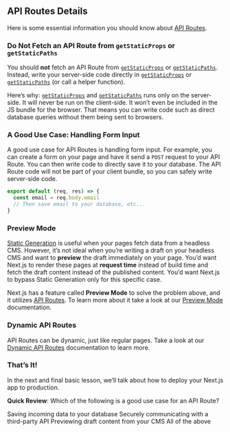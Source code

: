 ## API Routes Details

Here is some essential information you should know about [API Routes](https://www.nextjs.cn/docs/api-routes/introduction).

### Do Not Fetch an API Route from `getStaticProps` or `getStaticPaths`

You should **not** fetch an API Route from [`getStaticProps`](https://www.nextjs.cn/docs/basic-features/data-fetching#getstaticprops-static-generation) or [`getStaticPaths`](https://www.nextjs.cn/docs/basic-features/data-fetching#getstaticpaths-static-generation). Instead, write your server-side code directly in [`getStaticProps`](https://www.nextjs.cn/docs/basic-features/data-fetching#getstaticprops-static-generation) or [`getStaticPaths`](https://www.nextjs.cn/docs/basic-features/data-fetching#getstaticpaths-static-generation) (or call a helper function).

Here’s why: [`getStaticProps`](https://www.nextjs.cn/docs/basic-features/data-fetching#getstaticprops-static-generation) and [`getStaticPaths`](https://www.nextjs.cn/docs/basic-features/data-fetching#getstaticpaths-static-generation) runs only on the server-side. It will never be run on the client-side. It won’t even be included in the JS bundle for the browser. That means you can write code such as direct database queries without them being sent to browsers.

### A Good Use Case: Handling Form Input

A good use case for API Routes is handling form input. For example, you can create a form on your page and have it send a `POST` request to your API Route. You can then write code to directly save it to your database. The API Route code will not be part of your client bundle, so you can safely write server-side code.

```js
export default (req, res) => {
  const email = req.body.email
  // Then save email to your database, etc...
}
```

### Preview Mode

[Static Generation](https://www.nextjs.cn/docs/basic-features/pages#static-generation-recommended) is useful when your pages fetch data from a headless CMS. However, it’s not ideal when you’re writing a draft on your headless CMS and want to **preview** the draft immediately on your page. You’d want Next.js to render these pages at **request time** instead of build time and fetch the draft content instead of the published content. You’d want Next.js to bypass Static Generation only for this specific case.

Next.js has a feature called **Preview Mode** to solve the problem above, and it utilizes [API Routes](https://www.nextjs.cn/docs/api-routes/introduction). To learn more about it take a look at our [Preview Mode](https://www.nextjs.cn/docs/advanced-features/preview-mode) documentation.

### Dynamic API Routes

API Routes can be dynamic, just like regular pages. Take a look at our [Dynamic API Routes](https://www.nextjs.cn/docs/api-routes/dynamic-api-routes) documentation to learn more.

### That’s It!

In the next and final basic lesson, we’ll talk about how to deploy your Next.js app to production.

**Quick Review**: Which of the following is a good use case for an API Route?

Saving incoming data to your database Securely communicating with a third-party API Previewing draft content from your CMS All of the above